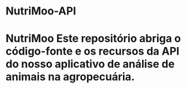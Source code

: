 # NutriMoo-API
# NutriMoo Este repositório abriga o código-fonte e os recursos da API do nosso aplicativo de análise de animais na agropecuária.
